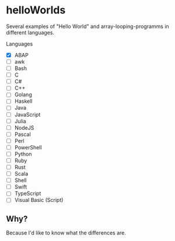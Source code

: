 # helloWorlds
Several examples of "Hello World" and array-looping-programms in different languages.

Languages
- [x] ABAP
- [ ] awk
- [ ] Bash
- [ ] C
- [ ] C#
- [ ] C++
- [ ] Golang
- [ ] Haskell
- [ ] Java
- [ ] JavaScript
- [ ] Julia
- [ ] NodeJS
- [ ] Pascal
- [ ] Perl
- [ ] PowerShell
- [ ] Python
- [ ] Ruby
- [ ] Rust
- [ ] Scala
- [ ] Shell
- [ ] Swift
- [ ] TypeScript
- [ ] Visual Basic (Script)

## Why?

Because I'd like to know what the differences are.
